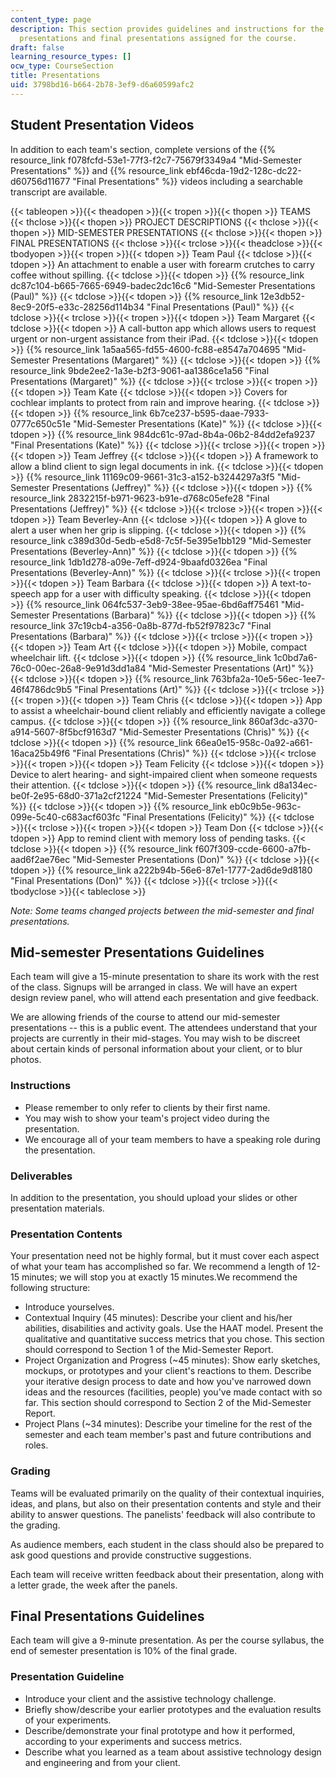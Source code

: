 ```yaml
---
content_type: page
description: This section provides guidelines and instructions for the mid-semester
  presentations and final presentations assigned for the course.
draft: false
learning_resource_types: []
ocw_type: CourseSection
title: Presentations
uid: 3798bd16-b664-2b78-3ef9-d6a60599afc2
---
```

## Student Presentation Videos

In addition to each team's section, complete versions of the {{% resource_link f078fcfd-53e1-77f3-f2c7-75679f3349a4 "Mid-Semester Presentations" %}} and {{% resource_link ebf46cda-19d2-128c-dc22-d60756d11677 "Final Presentations" %}} videos including a searchable transcript are available.

{{< tableopen >}}{{< theadopen >}}{{< tropen >}}{{< thopen >}}
TEAMS
{{< thclose >}}{{< thopen >}}
PROJECT DESCRIPTIONS
{{< thclose >}}{{< thopen >}}
MID-SEMESTER PRESENTATIONS
{{< thclose >}}{{< thopen >}}
FINAL PRESENTATIONS
{{< thclose >}}{{< trclose >}}{{< theadclose >}}{{< tbodyopen >}}{{< tropen >}}{{< tdopen >}}
Team Paul
{{< tdclose >}}{{< tdopen >}}
An attachment to enable a user with forearm crutches to carry coffee without spilling.
{{< tdclose >}}{{< tdopen >}}
{{% resource_link dc87c104-b665-7665-6949-badec2dc16c6 "Mid-Semester Presentations (Paul)" %}}
{{< tdclose >}}{{< tdopen >}}
{{% resource_link 12e3db52-8ec9-20f5-e33c-28256d114b34 "Final Presentations (Paul)" %}}
{{< tdclose >}}{{< trclose >}}{{< tropen >}}{{< tdopen >}}
Team Margaret
{{< tdclose >}}{{< tdopen >}}
A call-button app which allows users to request urgent or non-urgent assistance from their iPad.
{{< tdclose >}}{{< tdopen >}}
{{% resource_link 1a5aa565-fd55-4600-fc88-e8547a704695 "Mid-Semester Presentations (Margaret)" %}}
{{< tdclose >}}{{< tdopen >}}
{{% resource_link 9bde2ee2-1a3e-b2f3-9061-aa1386ce1a56 "Final Presentations (Margaret)" %}}
{{< tdclose >}}{{< trclose >}}{{< tropen >}}{{< tdopen >}}
Team Kate
{{< tdclose >}}{{< tdopen >}}
Covers for cochlear implants to protect from rain and improve hearing.
{{< tdclose >}}{{< tdopen >}}
{{% resource_link 6b7ce237-b595-daae-7933-0777c650c51e "Mid-Semester Presentations (Kate)" %}}
{{< tdclose >}}{{< tdopen >}}
{{% resource_link 984dc61c-97ad-8b4a-06b2-84dd2efa9237 "Final Presentations (Kate)" %}}
{{< tdclose >}}{{< trclose >}}{{< tropen >}}{{< tdopen >}}
Team Jeffrey
{{< tdclose >}}{{< tdopen >}}
A framework to allow a blind client to sign legal documents in ink.
{{< tdclose >}}{{< tdopen >}}
{{% resource_link 11169c09-9661-31c3-a152-b3244297a3f5 "Mid-Semester Presentations (Jeffrey)" %}}
{{< tdclose >}}{{< tdopen >}}
{{% resource_link 2832215f-b971-9623-b91e-d768c05efe28 "Final Presentations (Jeffrey)" %}}
{{< tdclose >}}{{< trclose >}}{{< tropen >}}{{< tdopen >}}
Team Beverley-Ann
{{< tdclose >}}{{< tdopen >}}
A glove to alert a user when her grip is slipping.
{{< tdclose >}}{{< tdopen >}}
{{% resource_link c389d30d-5edb-e5d8-7c5f-5e395e1bb129 "Mid-Semester Presentations (Beverley-Ann)" %}}
{{< tdclose >}}{{< tdopen >}}
{{% resource_link 1db1d278-a09e-7eff-d924-9baafd0326ea "Final Presentations (Beverley-Ann)" %}}
{{< tdclose >}}{{< trclose >}}{{< tropen >}}{{< tdopen >}}
Team Barbara
{{< tdclose >}}{{< tdopen >}}
A text-to-speech app for a user with difficulty speaking.
{{< tdclose >}}{{< tdopen >}}
{{% resource_link 064fc537-3eb9-38ee-95ae-6bd6aff75461 "Mid-Semester Presentations (Barbara)" %}}
{{< tdclose >}}{{< tdopen >}}
{{% resource_link 37c19cb4-a356-0a8b-877d-fb52f97823c7 "Final Presentations (Barbara)" %}}
{{< tdclose >}}{{< trclose >}}{{< tropen >}}{{< tdopen >}}
Team Art
{{< tdclose >}}{{< tdopen >}}
Mobile, compact wheelchair lift.
{{< tdclose >}}{{< tdopen >}}
{{% resource_link 1c0bd7a6-76c0-00ec-26a8-9e91d3dd1a84 "Mid-Semester Presentations (Art)" %}}
{{< tdclose >}}{{< tdopen >}}
{{% resource_link 763bfa2a-10e5-56ec-1ee7-46f4786dc9b5 "Final Presentations (Art)" %}}
{{< tdclose >}}{{< trclose >}}{{< tropen >}}{{< tdopen >}}
Team Chris
{{< tdclose >}}{{< tdopen >}}
App to assist a wheelchair-bound client reliably and efficiently navigate a college campus.
{{< tdclose >}}{{< tdopen >}}
{{% resource_link 860af3dc-a370-a914-5607-8f5bcf9163d7 "Mid-Semester Presentations (Chris)" %}}
{{< tdclose >}}{{< tdopen >}}
{{% resource_link 66ea0e15-958c-0a92-a661-16aca25b49f6 "Final Presentations (Chris)" %}}
{{< tdclose >}}{{< trclose >}}{{< tropen >}}{{< tdopen >}}
Team Felicity
{{< tdclose >}}{{< tdopen >}}
Device to alert hearing- and sight-impaired client when someone requests their attention.
{{< tdclose >}}{{< tdopen >}}
{{% resource_link d8a134ec-be0f-2e95-68d0-371a2cf21224 "Mid-Semester Presentations (Felicity)" %}}
{{< tdclose >}}{{< tdopen >}}
{{% resource_link eb0c9b5e-963c-099e-5c40-c683acf603fc "Final Presentations (Felicity)" %}}
{{< tdclose >}}{{< trclose >}}{{< tropen >}}{{< tdopen >}}
Team Don
{{< tdclose >}}{{< tdopen >}}
App to remind client with memory loss of pending tasks.
{{< tdclose >}}{{< tdopen >}}
{{% resource_link f607f309-ccde-6600-a7fb-aad6f2ae76ec "Mid-Semester Presentations (Don)" %}}
{{< tdclose >}}{{< tdopen >}}
{{% resource_link a222b94b-56e6-87e1-1777-2ad6de9d8180 "Final Presentations (Don)" %}}
{{< tdclose >}}{{< trclose >}}{{< tbodyclose >}}{{< tableclose >}}

*Note: Some teams changed projects between the mid-semester and final presentations.*

## Mid-semester Presentations Guidelines

Each team will give a 15-minute presentation to share its work with the rest of the class. Signups will be arranged in class. We will have an expert design review panel, who will attend each presentation and give feedback.

We are allowing friends of the course to attend our mid-semester presentations -- this is a public event. The attendees understand that your projects are currently in their mid-stages. You may wish to be discreet about certain kinds of personal information about your client, or to blur photos.

### Instructions

- Please remember to only refer to clients by their first name.
- You may wish to show your team's project video during the presentation.
- We encourage all of your team members to have a speaking role during the presentation.

### Deliverables

In addition to the presentation, you should upload your slides or other presentation materials.

### Presentation Contents

Your presentation need not be highly formal, but it must cover each aspect of what your team has accomplished so far. We recommend a length of 12-15 minutes; we will stop you at exactly 15 minutes.We recommend the following structure:

- Introduce yourselves.
- Contextual Inquiry (45 minutes): Describe your client and his/her abilities, disabilities and activity goals. Use the HAAT model. Present the qualitative and quantitative success metrics that you chose. This section should correspond to Section 1 of the Mid-Semester Report.
- Project Organization and Progress (~45 minutes): Show early sketches, mockups, or prototypes and your client's reactions to them. Describe your iterative design process to date and how you've narrowed down ideas and the resources (facilities, people) you've made contact with so far. This section should correspond to Section 2 of the Mid-Semester Report.
- Project Plans (~34 minutes): Describe your timeline for the rest of the semester and each team member's past and future contributions and roles.

### Grading

Teams will be evaluated primarily on the quality of their contextual inquiries, ideas, and plans, but also on their presentation contents and style and their ability to answer questions. The panelists' feedback will also contribute to the grading.

As audience members, each student in the class should also be prepared to ask good questions and provide constructive suggestions.

Each team will receive written feedback about their presentation, along with a letter grade, the week after the panels.

## Final Presentations Guidelines

Each team will give a 9-minute presentation. As per the course syllabus, the end of semester presentation is 10% of the final grade.

### Presentation Guideline

- Introduce your client and the assistive technology challenge.
- Briefly show/describe your earlier prototypes and the evaluation results of your experiments.
- Describe/demonstrate your final prototype and how it performed, according to your experiments and success metrics.
- Describe what you learned as a team about assistive technology design and engineering and from your client.